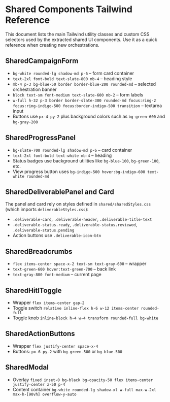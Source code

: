 # Shared Components Tailwind Reference

This document lists the main Tailwind utility classes and custom CSS selectors used by the extracted shared UI components. Use it as a quick reference when creating new orchestrations.

## SharedCampaignForm
- `bg-white rounded-lg shadow-md p-6` – form card container
- `text-2xl font-bold text-slate-800 mb-4` – heading style
- `mb-4 p-3 bg-blue-50 border border-blue-200 rounded-md` – selected orchestration banner
- `block text-sm font-medium text-slate-600 mb-2` – form labels
- `w-full h-32 p-3 border border-slate-300 rounded-md focus:ring-2 focus:ring-indigo-500 focus:border-indigo-500 transition` – textarea input
- Buttons use `px-4 py-2` plus background colors such as `bg-green-600` and `bg-gray-200`

## SharedProgressPanel
- `bg-slate-700 rounded-lg shadow-md p-6` – card container
- `text-2xl font-bold text-white mb-4` – heading
- Status badges use background utilities like `bg-blue-100`, `bg-green-100`, etc.
- View progress button uses `bg-indigo-500 hover:bg-indigo-600 text-white rounded-md`

## SharedDeliverablePanel and Card
The panel and card rely on styles defined in `shared/sharedStyles.css` (which imports `deliverableStyles.css`):
- `.deliverable-card`, `.deliverable-header`, `.deliverable-title-text`
- `.deliverable-status.ready`, `.deliverable-status.reviewed`, `.deliverable-status.pending`
- Action buttons use `.deliverable-icon-btn`

## SharedBreadcrumbs
- `flex items-center space-x-2 text-sm text-gray-600` – wrapper
- `text-green-600 hover:text-green-700` – back link
- `text-gray-800 font-medium` – current page

## SharedHitlToggle
- Wrapper `flex items-center gap-2`
- Toggle switch `relative inline-flex h-6 w-12 items-center rounded-full`
- Toggle knob `inline-block h-4 w-4 transform rounded-full bg-white`

## SharedActionButtons
- Wrapper `flex justify-center space-x-4`
- Buttons: `px-6 py-2` with `bg-green-500` or `bg-blue-500`

## SharedModal
- Overlay `fixed inset-0 bg-black bg-opacity-50 flex items-center justify-center z-50 p-4`
- Content container `bg-white rounded-lg shadow-xl w-full max-w-2xl max-h-[90vh] overflow-y-auto`

